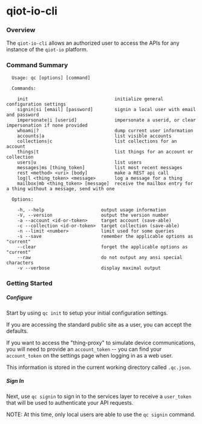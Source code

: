 # qiot-io-cli

### Overview
The `qiot-io-cli` allows an authorized user to access the APIs for any instance of the `qiot-io` platform.

### Command Summary

```
  Usage: qc [options] [command]

  Commands:

    init                                initialize general configuration settings
    signin|si [email] [password]        signin a local user with email and password
    impersonate|i [userid]              impersonate a userid, or clear impersonation if none provided
    whoami|?                            dump current user information
    accounts|a                          list visible accounts
    collections|c                       list collections for an account
    things|t                            list things for an account or collection
    users|u                             list users
    messages|ms [thing_token]           list most recent messages
    rest <method> <uri> [body]          make a REST api call
    log|l <thing_token> <message>       log a message for a thing
    mailbox|mb <thing_token> [message]  receive the mailbox entry for a thing without a message, send with one

  Options:

    -h, --help                     output usage information
    -V, --version                  output the version number
    -a --account <id-or-token>     target account (save-able)
    -c --collection <id-or-token>  target collection (save-able)
    -n --limit <number>            limit used for some queries
    -s --save                      remember the applicable options as "current"
    --clear                        forget the applicable options as "current"
    --raw                          do not output any ansi special characters
    -v --verbose                   display maximal output
```

### Getting Started

##### Configure

Start by using `qc init` to setup your initial configuration settings.

If you are accessing the standard public site as a user, you can accept the defaults.

If you want to access the "thing-proxy" to simulate device communications,
you will need to provide an `account_token` --
you can find your `account_token` on the settings page when logging in as a web user.

This information is stored in the current working directory called `.qc.json`.

##### Sign In

Next, use `qc signin` to sign in to the services layer to receive a `user_token` that will be used
to authenticate your API requests.

NOTE: At this time, only local users are able to use the `qc signin` command.